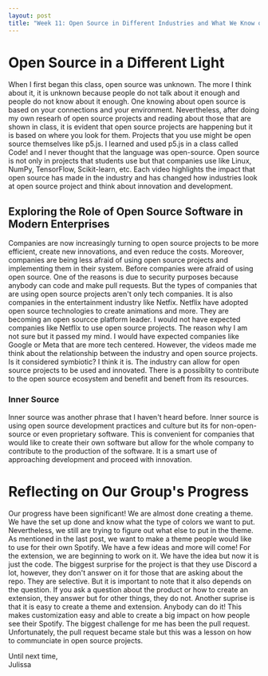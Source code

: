 ```yaml
---
layout: post
title: "Week 11: Open Source in Different Industries and What We Know on Our Group Projects" 
---
```


# Open Source in a Different Light
When I first began this class, open source was unknown. The more I think about it, it is unknown because people do not talk about it enough and people do not know about it enough. One knowing about open source is based on your connections and your environment. Nevertheless, after doing my own researh of open source projects and reading about those that are shown in class, it is evident that open source projects are happening but it is based on where you look for them. Projects that you use might be open source themselves like p5.js. I learned and used p5.js in a class called Code! and I never thought that the language was open-source. Open source is not only in projects that students use but that companies use like Linux, NumPy, TensorFlow, Scikit-learn, etc. Each video highlights the impact that open source has made in the industry and has changed how industries look at open source project and think about innovation and development. 

<!--more-->
## Exploring the Role of Open Source Software in Modern Enterprises
Companies are now increasingly turning to open source projects to be more efficient, create new innovations, and even reduce the costs. Moreover, companies are being less afraid of using open source projects and implementing them in their system. Before companies were afraid of using open source. One of the reasons is due to security purposes because anybody can code and make pull requests. But the types of companies that are using open source projects aren't only tech companies. It is also companies in the entertainment industry like Netfix. Netflix have adopted open source technologies to create animations and more. They are becoming an open sourcce platform leader. I would not have expected companies like Netflix to use open source projects. The reason why I am not sure but it passed my mind. I would have expected companies like Google or Meta that are more tech centered. However, the videos made me think about the relationship between the industry and open source projects. Is it considered symbiotic? I think it is. The industry can allow for open source projects to be used and innovated. There is a possiblity to contribute to the open source ecosystem and benefit and beneft from its resources.

### Inner Source
Inner source was another phrase that I haven't heard before. Inner source is using open source development practices and culture but its for non-open-source or even proprietary software. This is convenient for companies that would like to create their own software but allow for the whole company to contribute to the production of the software. It is a smart use of approaching development and proceed with innovation. 

# Reflecting on Our Group's Progress
Our progress have been significant! We are almost done creating a theme. We have the set up done and know what the type of colors we want to put. Nevertheless, we still are trying to figure out what else to put in the theme. As mentioned in the last post, we want to make a theme people would like to use for their own Spotify. We have a few ideas and more will come! For the extension, we are beginning to work on it. We have the idea but now it is just the code. The biggest surprise for the project is that they use Discord a lot, however, they don't answer on it for those that are asking about the repo. They are selective. But it is important to note that it also depends on the question. If you ask a question about the product or how to create an extension, they answer but for other things, they do not. Another suprise is that it is easy to create a theme and extension. Anybody can do it! This makes customization easy and able to create a big impact on how people see their Spotify. The biggest challenge for me has been the pull request. Unfortunately, the pull request became stale but this was a lesson on how to communciate in open source projects.  

Until next time, <br/>
Julissa